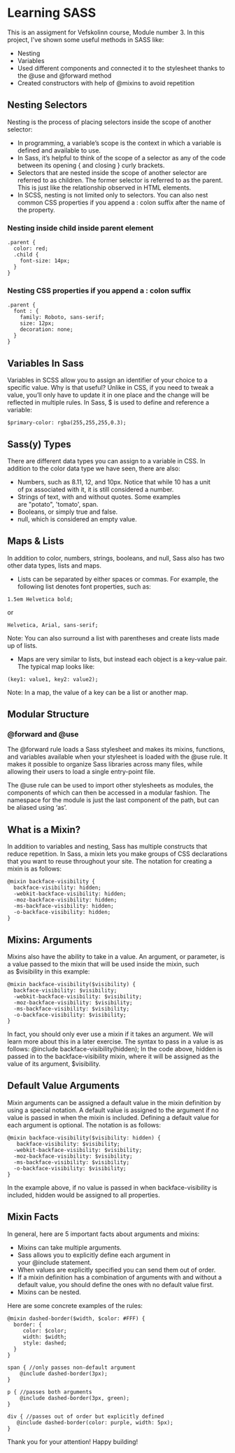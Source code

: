 # Learning SASS

This is an assigment for Vefskolinn course, Module number 3. In this project, I've shown some useful methods in SASS like:

- Nesting
- Variables
- Used different components and connected it to the stylesheet thanks to the @use and @forward method
- Created constructors with help of @mixins to avoid repetition

## Nesting Selectors

Nesting is the process of placing selectors inside the scope of another selector:

- In programming, a variable’s scope is the context in which a variable is defined and available to use.
- In Sass, it’s helpful to think of the scope of a selector as any of the code between its opening { and closing } curly brackets.
- Selectors that are nested inside the scope of another selector are referred to as children. The former selector is referred to as the parent. This is just like the relationship observed in HTML elements.
- In SCSS, nesting is not limited only to selectors. You can also nest common CSS properties if you append a : colon suffix after the name of the property.

### Nesting inside child inside parent element

```
.parent {
  color: red;
  .child {
    font-size: 14px;
  }
}
```

### Nesting CSS properties if you append a : colon suffix

```
.parent {
  font : {
    family: Roboto, sans-serif;
    size: 12px;
    decoration: none;
  }
}
```

## Variables In Sass

Variables in SCSS allow you to assign an identifier of your choice to a specific value.
Why is that useful? Unlike in CSS, if you need to tweak a value, you’ll only have to update it in one place and the change will be reflected in multiple rules.
In Sass, $ is used to define and reference a variable:

```
$primary-color: rgba(255,255,255,0.3);
```

## Sass(y) Types

There are different data types you can assign to a variable in CSS.
In addition to the color data type we have seen, there are also:

- Numbers, such as 8.11, 12, and 10px. Notice that while 10 has a unit of px associated with it, it is still considered a number.
- Strings of text, with and without quotes. Some examples are "potato", 'tomato', span.
- Booleans, or simply true and false.
- null, which is considered an empty value.

## Maps & Lists

In addition to color, numbers, strings, booleans, and null, Sass also has two other data types, lists and maps.

- Lists can be separated by either spaces or commas. For example, the following list denotes font properties, such as:

```
1.5em Helvetica bold;
```

or

```
Helvetica, Arial, sans-serif;
```

Note: You can also surround a list with parentheses and create lists made up of lists.

- Maps are very similar to lists, but instead each object is a key-value pair. The typical map looks like:

```
(key1: value1, key2: value2);
```

Note: In a map, the value of a key can be a list or another map.

## Modular Structure

### @forward and @use

The @forward rule loads a Sass stylesheet and makes its mixins, functions, and variables available when your stylesheet is loaded with the @use rule. It makes it possible to organize Sass libraries across many files, while allowing their users to load a single entry-point file.

The @use rule can be used to import other stylesheets as modules, the components of which can then be accessed in a modular fashion. The namespace for the module is just the last component of the path, but can be aliased using ‘as’.

## What is a Mixin?

In addition to variables and nesting, Sass has multiple constructs that reduce repetition.
In Sass, a mixin lets you make groups of CSS declarations that you want to reuse throughout your site.
The notation for creating a mixin is as follows:

```
@mixin backface-visibility {
  backface-visibility: hidden;
  -webkit-backface-visibility: hidden;
  -moz-backface-visibility: hidden;
  -ms-backface-visibility: hidden;
  -o-backface-visibility: hidden;
}
```

## Mixins: Arguments

Mixins also have the ability to take in a value.
An argument, or parameter, is a value passed to the mixin that will be used inside the mixin, such as $visibility in this example:

```
@mixin backface-visibility($visibility) {
  backface-visibility: $visibility;
  -webkit-backface-visibility: $visibility;
  -moz-backface-visibility: $visibility;
  -ms-backface-visibility: $visibility;
  -o-backface-visibility: $visibility;
}
```

In fact, you should only ever use a mixin if it takes an argument. We will learn more about this in a later exercise.
The syntax to pass in a value is as follows:
@include backface-visibility(hidden);
In the code above, hidden is passed in to the backface-visibility mixin, where it will be assigned as the value of its argument, $visibility.

## Default Value Arguments

Mixin arguments can be assigned a default value in the mixin definition by using a special notation.
A default value is assigned to the argument if no value is passed in when the mixin is included. Defining a default value for each argument is optional.
The notation is as follows:

```
@mixin backface-visibility($visibility: hidden) {
   backface-visibility: $visibility;
  -webkit-backface-visibility: $visibility;
  -moz-backface-visibility: $visibility;
  -ms-backface-visibility: $visibility;
  -o-backface-visibility: $visibility;
}
```

In the example above, if no value is passed in when backface-visibility is included, hidden would be assigned to all properties.

## Mixin Facts

In general, here are 5 important facts about arguments and mixins:

- Mixins can take multiple arguments.
- Sass allows you to explicitly define each argument in your @include statement.
- When values are explicitly specified you can send them out of order.
- If a mixin definition has a combination of arguments with and without a default value, you should define the ones with no default value first.
- Mixins can be nested.

Here are some concrete examples of the rules:

```
@mixin dashed-border($width, $color: #FFF) {
  border: {
     color: $color;
     width: $width;
     style: dashed;
  }
}

span { //only passes non-default argument
    @include dashed-border(3px);
}

p { //passes both arguments
    @include dashed-border(3px, green);
}

div { //passes out of order but explicitly defined
   @include dashed-border(color: purple, width: 5px);
}
```

Thank you for your attention! Happy building!
